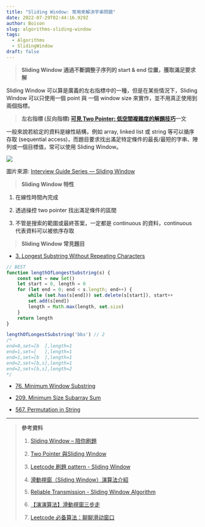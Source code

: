 ```yaml
---
title: "Sliding Window: 常用來解決字串問題"
date: 2022-07-29T02:44:16.929Z
author: Boison
slug: algorithms-sliding-window
tags:
  - Algorithms
  - SlidingWindow
draft: false
---
```

> **Sliding Window 通過不斷調整子序列的 start & end 位置，獲取滿足要求解**

Sliding Window 可以算是廣義的左右指標中的一種，但是在某些情況下，Sliding Window 可以只使用一個 point 與 一個 window size 來實作，並不用真正使用到兩個指標。

> **左右指標 (反向指標) [可見 Two Pointer: 低空間複雜度的解題技巧](https://boison.tw/2022/07/algorithms-two-pointer/)一文**

一般來說若給定的資料是線性結構，例如 array, linked list 或 string 等可以循序存取 (sequential access)，而題目要求找出滿足特定條件的最長/最短的字串、陣列或一個目標值，常可以使用 Sliding Window。

![](https://miro.medium.com/max/1400/1*HN084lMD15SWjH6epVeSAg.gif)

圖片來源: [Interview Guide Series — Sliding Window](https://medium.com/master-the-coding-interview-lazy-edition/interview-guide-series-sliding-window-4e6670e079e6)

> **Sliding Window 特性**

1. 在線性時間內完成

2. 透過操控 two pointer 找出滿足條件的區間

3. 不管是搜索的範圍或最終答案，一定都是 continuous 的資料，continuous 代表資料可以被依序存取

> **Sliding Window 常見題目**


* [3. Longest Substring Without Repeating Characters](https://leetcode.com/problems/longest-substring-without-repeating-characters/)

```javascript
// BEST
function lengthOfLongestSubstring(s) {
    const set = new Set()
    let start = 0, length = 0
    for (let end = 0; end < s.length; end++) {
        while (set.has(s[end])) set.delete(s[start]), start++
        set.add(s[end])
        length = Math.max(length, set.size)
    }
    return length
}

lengthOfLongestSubstring('bbs') // 2
/*
end=0,set=[b  ],length=1
end=1,set=[   ],length=1
end=1,set=[b  ],length=1
end=2,set=[b,s],length=1
end=2,set=[b,s],length=2
*/
```

* [76. Minimum Window Substring](https://leetcode.com/problems/minimum-window-substring/)

* [209. Minimum Size Subarray Sum](https://leetcode.com/problems/minimum-size-subarray-sum/)

* [567. Permutation in String](https://leetcode.com/problems/permutation-in-string/)

---

> **參考資料**
>
> 1. [Sliding Window – 陪你刷題](https://haogroot.com/2020/09/16/sliding-window-leetcode/)
>
> 2. [Two Pointer 與Sliding Window](https://medium.com/%E6%8A%80%E8%A1%93%E7%AD%86%E8%A8%98/%E6%BC%94%E7%AE%97%E6%B3%95%E7%AD%86%E8%A8%98%E7%B3%BB%E5%88%97-two-pointer-%E8%88%87sliding-window-8742f45f3f55)
>
> 3. [Leetcode 刷題 pattern - Sliding Window](https://blog.techbridge.cc/2019/09/28/leetcode-pattern-sliding-window/)
>
> 4. [滑動視窗（Sliding Window）演算法介紹](https://www.gushiciku.cn/pl/2Epc/zh-tw)
>
> 5. [Reliable Transmission - Sliding Window Algorithm](https://hackmd.io/@0xff07/network/https%3A%2F%2Fhackmd.io%2F%400xff07%2FrJEP4f62Z)
>
> 6. [【演演算法】滑動視窗三步走](https://www.it145.com/9/118070.html)
>
> 7. [Leetcode 必备算法：聊聊滑动窗口](https://developer.51cto.com/article/689828.html)
